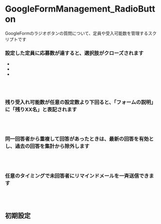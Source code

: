 # GoogleFormManagement_RadioButton
GoogleFormのラジオボタンの質問について、定員や受入可能数を管理するスクリプトです


### 設定した定員に応募数が達すると、選択肢がクローズされます
-
-
-
<br>
<br>

### 残り受入れ可能数が任意の設定数より下回ると、「フォームの説明」に「残りXX名」と表記されます

<br>
<br>

### 同一回答者から重複して回答があったときは、最新の回答を有効とし、過去の回答を集計から除外します

<br>
<br>

### 任意のタイミングで未回答者にリマインドメールを一斉送信できます

<br>
<br>

## 初期設定
